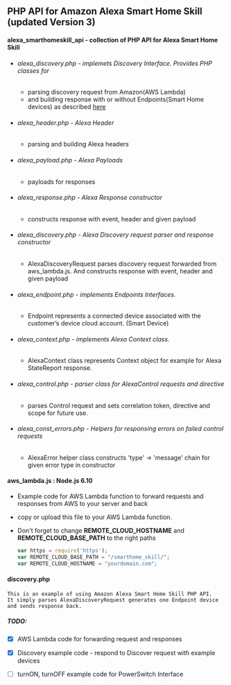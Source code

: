 ## PHP API for Amazon Alexa Smart Home Skill (updated Version 3)


#### alexa_smarthomeskill_api - collection of PHP API for Alexa Smart Home Skill
 
- ###### alexa_discovery.php - implemets Discovery Interface. Provides PHP classes for
   - parsing discovery request from Amazon(AWS Lambda)
   - and building response with or without Endpoints(Smart Home devices) as described [here](https://developer.amazon.com/docs/device-apis/alexa-discovery.html)

- ###### alexa_header.php - Alexa Header 
   - parsing and building Alexa headers

- ###### alexa_payload.php - Alexa Payloads
   - payloads for responses

- ###### alexa_response.php - Alexa Response constructor
   - constructs response with event, header and given payload
   
- ###### alexa_discovery.php - Alexa Discovery request parser and response constructor
   - AlexaDiscoveryRequest parses discovery request forwarded from aws_lambda.js. And constructs response with event, header and given payload

- ###### alexa_endpoint.php - implements Endpoints Interfaces.
   - Endpoint represents a connected device associated with the customer’s device cloud account. (Smart Device)
   
- ###### alexa_context.php - implements Alexa Context class.
   - AlexaContext class represents Context object for example for Alexa StateReport response.
   
- ###### alexa_control.php - parser class for AlexaControl requests and directive
   - parses Control request and sets correlation token, directive and scope for future use.   
   
- ###### alexa_const_errors.php - Helpers for responsing errors on failed control requests 
   - AlexaError helper class constructs 'type' -> 'message' chain for given error type in constructor

#### aws_lambda.js : Node.js 6.10
   - Example code for AWS Lambda function to forward requests and responses from AWS to your server and back
   - copy or upload this file to your AWS Lambda function.
   - Don't forget to change **REMOTE_CLOUD_HOSTNAME** and **REMOTE_CLOUD_BASE_PATH** to the right paths

     ```javascript
     var https = require('https');
     var REMOTE_CLOUD_BASE_PATH = "/smarthome_skill/";
     var REMOTE_CLOUD_HOSTNAME = "yourdomain.com";
     ```
#### discovery.php
    This is an example of using Amazon Alexa Smart Home Skill PHP API.
    It simply parses AlexaDiscoveryRequest generates one Endpoint device and sends response back.
    


##### TODO:
  - [x] AWS Lambda code for forwarding request and responses 
  - [x] Discovery example code - respond to Discover request with example devices
  - [ ] turnON, turnOFF example code for PowerSwitch Interface


